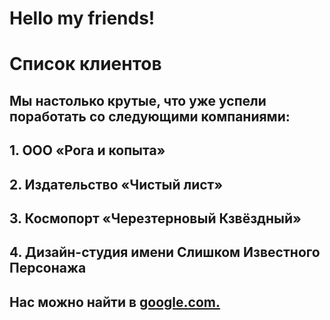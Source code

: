 # Hello my friends!
# Список клиентов
## Мы настолько крутые, что уже успели поработать со следующими компаниями:

## 1. ООО «Рога и копыта»
## 2. Издательство «Чистый лист»
## 3. Космопорт «Черезтерновый Кзвёздный»
## 4. Дизайн-студия имени Слишком Известного Персонажа

## Нас можно найти в [google.com.](https://www.google.com/)